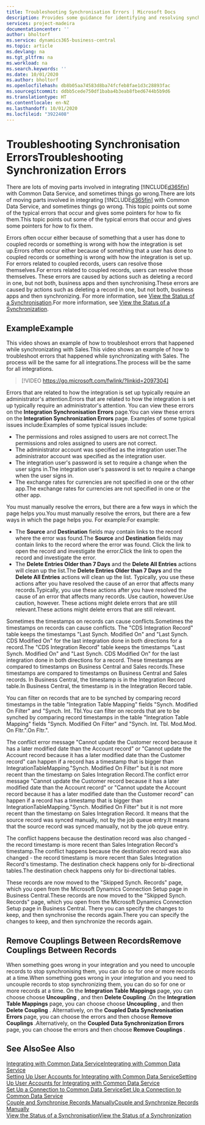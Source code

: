 ```yaml
---
title: Troubleshooting Synchronisation Errors | Microsoft Docs
description: Provides some guidance for identifying and resolving synchronisation errors.
services: project-madeira
documentationcenter: ''
author: bholtorf
ms.service: dynamics365-business-central
ms.topic: article
ms.devlang: na
ms.tgt_pltfrm: na
ms.workload: na
ms.search.keywords: ''
ms.date: 10/01/2020
ms.author: bholtorf
ms.openlocfilehash: db8b05aa74583d8ba74fcfeb8fae1d3c28893fac
ms.sourcegitcommit: ddbb5cede750df1baba4b3eab8fbed6744b5b9d6
ms.translationtype: HT
ms.contentlocale: en-NZ
ms.lasthandoff: 10/01/2020
ms.locfileid: "3922408"
---
```

# <a name="troubleshooting-synchronization-errors"></a><span data-ttu-id="f7b21-103">Troubleshooting Synchronisation Errors</span><span class="sxs-lookup"><span data-stu-id="f7b21-103">Troubleshooting Synchronization Errors</span></span>
<span data-ttu-id="f7b21-104">There are lots of moving parts involved in integrating [!INCLUDE[d365fin](includes/d365fin_md.md)] with Common Data Service, and sometimes things go wrong.</span><span class="sxs-lookup"><span data-stu-id="f7b21-104">There are lots of moving parts involved in integrating [!INCLUDE[d365fin](includes/d365fin_md.md)] with Common Data Service, and sometimes things go wrong.</span></span> <span data-ttu-id="f7b21-105">This topic points out some of the typical errors that occur and gives some pointers for how to fix them.</span><span class="sxs-lookup"><span data-stu-id="f7b21-105">This topic points out some of the typical errors that occur and gives some pointers for how to fix them.</span></span>

<span data-ttu-id="f7b21-106">Errors often occur either because of something that a user has done to coupled records or something is wrong with how the integration is set up.</span><span class="sxs-lookup"><span data-stu-id="f7b21-106">Errors often occur either because of something that a user has done to coupled records or something is wrong with how the integration is set up.</span></span> <span data-ttu-id="f7b21-107">For errors related to coupled records, users can resolve those themselves.</span><span class="sxs-lookup"><span data-stu-id="f7b21-107">For errors related to coupled records, users can resolve those themselves.</span></span> <span data-ttu-id="f7b21-108">These errors are caused by actions such as deleting a record in one, but not both, business apps and then synchronising.</span><span class="sxs-lookup"><span data-stu-id="f7b21-108">These errors are caused by actions such as deleting a record in one, but not both, business apps and then synchronizing.</span></span> <span data-ttu-id="f7b21-109">For more information, see [View the Status of a Synchronisation](admin-how-to-view-synchronization-status.md).</span><span class="sxs-lookup"><span data-stu-id="f7b21-109">For more information, see [View the Status of a Synchronization](admin-how-to-view-synchronization-status.md).</span></span>

## <a name="example"></a><span data-ttu-id="f7b21-110">Example</span><span class="sxs-lookup"><span data-stu-id="f7b21-110">Example</span></span>
<span data-ttu-id="f7b21-111">This video shows an example of how to troubleshoot errors that happened while synchronizating with Sales.</span><span class="sxs-lookup"><span data-stu-id="f7b21-111">This video shows an example of how to troubleshoot errors that happened while synchronizating with Sales.</span></span> <span data-ttu-id="f7b21-112">The process will be the same for all integrations.</span><span class="sxs-lookup"><span data-stu-id="f7b21-112">The process will be the same for all integrations.</span></span> 

> [!VIDEO https://go.microsoft.com/fwlink/?linkid=2097304]

<span data-ttu-id="f7b21-113">Errors that are related to how the integration is set up typically require an administrator's attention.</span><span class="sxs-lookup"><span data-stu-id="f7b21-113">Errors that are related to how the integration is set up typically require an administrator's attention.</span></span> <span data-ttu-id="f7b21-114">You can view these errors on the **Integration Synchronisation Errors** page.</span><span class="sxs-lookup"><span data-stu-id="f7b21-114">You can view these errors on the **Integration Synchronization Errors** page.</span></span> <span data-ttu-id="f7b21-115">Examples of some typical issues include:</span><span class="sxs-lookup"><span data-stu-id="f7b21-115">Examples of some typical issues include:</span></span>  
  
* <span data-ttu-id="f7b21-116">The permissions and roles assigned to users are not correct.</span><span class="sxs-lookup"><span data-stu-id="f7b21-116">The permissions and roles assigned to users are not correct.</span></span>  
* <span data-ttu-id="f7b21-117">The administrator account was specified as the integration user.</span><span class="sxs-lookup"><span data-stu-id="f7b21-117">The administrator account was specified as the integration user.</span></span>  
* <span data-ttu-id="f7b21-118">The integration user's password is set to require a change when the user signs in.</span><span class="sxs-lookup"><span data-stu-id="f7b21-118">The integration user's password is set to require a change when the user signs in.</span></span>  
* <span data-ttu-id="f7b21-119">The exchange rates for currencies are not specified in one or the other app.</span><span class="sxs-lookup"><span data-stu-id="f7b21-119">The exchange rates for currencies are not specified in one or the other app.</span></span>  
  
<span data-ttu-id="f7b21-120">You must manually resolve the errors, but there are a few ways in which the page helps you.</span><span class="sxs-lookup"><span data-stu-id="f7b21-120">You must manually resolve the errors, but there are a few ways in which the page helps you.</span></span> <span data-ttu-id="f7b21-121">For example:</span><span class="sxs-lookup"><span data-stu-id="f7b21-121">For example:</span></span>  

* <span data-ttu-id="f7b21-122">The **Source** and **Destination** fields may contain links to the record where the error was found.</span><span class="sxs-lookup"><span data-stu-id="f7b21-122">The **Source** and **Destination** fields may contain links to the record where the error was found.</span></span> <span data-ttu-id="f7b21-123">Click the link to open the record and investigate the error.</span><span class="sxs-lookup"><span data-stu-id="f7b21-123">Click the link to open the record and investigate the error.</span></span>  
* <span data-ttu-id="f7b21-124">The **Delete Entries Older than 7 Days** and the **Delete All Entries** actions will clean up the list.</span><span class="sxs-lookup"><span data-stu-id="f7b21-124">The **Delete Entries Older than 7 Days** and the **Delete All Entries** actions will clean up the list.</span></span> <span data-ttu-id="f7b21-125">Typically, you use these actions after you have resolved the cause of an error that affects many records.</span><span class="sxs-lookup"><span data-stu-id="f7b21-125">Typically, you use these actions after you have resolved the cause of an error that affects many records.</span></span> <span data-ttu-id="f7b21-126">Use caution, however.</span><span class="sxs-lookup"><span data-stu-id="f7b21-126">Use caution, however.</span></span> <span data-ttu-id="f7b21-127">These actions might delete errors that are still relevant.</span><span class="sxs-lookup"><span data-stu-id="f7b21-127">These actions might delete errors that are still relevant.</span></span>

<span data-ttu-id="f7b21-128">Sometimes the timestamps on records can cause conflicts.</span><span class="sxs-lookup"><span data-stu-id="f7b21-128">Sometimes the timestamps on records can cause conflicts.</span></span> <span data-ttu-id="f7b21-129">The "CDS Integration Record" table keeps the timestamps "Last Synch. Modified On" and "Last Synch. CDS Modified On" for the last integration done in both directions for a record.</span><span class="sxs-lookup"><span data-stu-id="f7b21-129">The "CDS Integration Record" table keeps the timestamps "Last Synch. Modified On" and "Last Synch. CDS Modified On" for the last integration done in both directions for a record.</span></span> <span data-ttu-id="f7b21-130">These timestamps are compared to timestamps on Business Central and Sales records.</span><span class="sxs-lookup"><span data-stu-id="f7b21-130">These timestamps are compared to timestamps on Business Central and Sales records.</span></span> <span data-ttu-id="f7b21-131">In Business Central, the timestamp is in the Integration Record table.</span><span class="sxs-lookup"><span data-stu-id="f7b21-131">In Business Central, the timestamp is in the Integration Record table.</span></span>

<span data-ttu-id="f7b21-132">You can filter on records that are to be synched by comparing record timestamps in the table "Integration Table Mapping" fields "Synch. Modified On Filter" and "Synch. Int. Tbl.</span><span class="sxs-lookup"><span data-stu-id="f7b21-132">You can filter on records that are to be synched by comparing record timestamps in the table "Integration Table Mapping" fields "Synch. Modified On Filter" and "Synch. Int. Tbl.</span></span> <span data-ttu-id="f7b21-133">Mod.</span><span class="sxs-lookup"><span data-stu-id="f7b21-133">Mod.</span></span> <span data-ttu-id="f7b21-134">On Fltr.".</span><span class="sxs-lookup"><span data-stu-id="f7b21-134">On Fltr.".</span></span>

<span data-ttu-id="f7b21-135">The conflict error message "Cannot update the Customer record because it has a later modified date than the Account record" or "Cannot update the Account record because it has a later modified date than the Customer record" can happen if a record has a timestamp that is bigger than IntegrationTableMapping."Synch. Modified On Filter" but it is not more recent than the timestamp on Sales Integration Record.</span><span class="sxs-lookup"><span data-stu-id="f7b21-135">The conflict error message "Cannot update the Customer record because it has a later modified date than the Account record" or "Cannot update the Account record because it has a later modified date than the Customer record" can happen if a record has a timestamp that is bigger than IntegrationTableMapping."Synch. Modified On Filter" but it is not more recent than the timestamp on Sales Integration Record.</span></span> <span data-ttu-id="f7b21-136">It means that the source record was synced manually, not by the job queue entry.</span><span class="sxs-lookup"><span data-stu-id="f7b21-136">It means that the source record was synced manually, not by the job queue entry.</span></span> 

<span data-ttu-id="f7b21-137">The conflict happens because the destination record was also changed  - the record timestamp is more recent than Sales Integration Record's timestamp.</span><span class="sxs-lookup"><span data-stu-id="f7b21-137">The conflict happens because the destination record was also changed  - the record timestamp is more recent than Sales Integration Record's timestamp.</span></span> <span data-ttu-id="f7b21-138">The destination check happens only for bi-directional tables.</span><span class="sxs-lookup"><span data-stu-id="f7b21-138">The destination check happens only for bi-directional tables.</span></span> 

<span data-ttu-id="f7b21-139">These records are now moved to the "Skipped Synch. Records" page, which you open from the Microsoft Dynamics Connection Setup page in Business Central.</span><span class="sxs-lookup"><span data-stu-id="f7b21-139">These records are now moved to the "Skipped Synch. Records" page, which you open from the Microsoft Dynamics Connection Setup page in Business Central.</span></span> <span data-ttu-id="f7b21-140">There you can specify the changes to keep, and then synchronise the records again.</span><span class="sxs-lookup"><span data-stu-id="f7b21-140">There you can specify the changes to keep, and then synchronize the records again.</span></span>

## <a name="remove-couplings-between-records"></a><span data-ttu-id="f7b21-141">Remove Couplings Between Records</span><span class="sxs-lookup"><span data-stu-id="f7b21-141">Remove Couplings Between Records</span></span>
<span data-ttu-id="f7b21-142">When something goes wrong in your integration and you need to uncouple records to stop synchronising them, you can do so for one or more records at a time.</span><span class="sxs-lookup"><span data-stu-id="f7b21-142">When something goes wrong in your integration and you need to uncouple records to stop synchronizing them, you can do so for one or more records at a time.</span></span> <span data-ttu-id="f7b21-143">On the **Integration Table Mappings** page, you can choose choose **Uncoupling** , and then **Delete Coupling** .</span><span class="sxs-lookup"><span data-stu-id="f7b21-143">On the **Integration Table Mappings** page, you can choose choose **Uncoupling** , and then **Delete Coupling** .</span></span> <span data-ttu-id="f7b21-144">Alternatively, on the **Coupled Data Synchronisation Errors** page, you can choose the errors and then choose **Remove Couplings** .</span><span class="sxs-lookup"><span data-stu-id="f7b21-144">Alternatively, on the **Coupled Data Synchronization Errors** page, you can choose the errors and then choose **Remove Couplings** .</span></span> 

## <a name="see-also"></a><span data-ttu-id="f7b21-145">See Also</span><span class="sxs-lookup"><span data-stu-id="f7b21-145">See Also</span></span>
[<span data-ttu-id="f7b21-146">Integrating with Common Data Service</span><span class="sxs-lookup"><span data-stu-id="f7b21-146">Integrating with Common Data Service</span></span>](admin-prepare-dynamics-365-for-sales-for-integration.md)  
[<span data-ttu-id="f7b21-147">Setting Up User Accounts for Integrating with Common Data Service</span><span class="sxs-lookup"><span data-stu-id="f7b21-147">Setting Up User Accounts for Integrating with Common Data Service</span></span>](admin-setting-up-integration-with-dynamics-sales.md)  
[<span data-ttu-id="f7b21-148">Set Up a Connection to Common Data Service</span><span class="sxs-lookup"><span data-stu-id="f7b21-148">Set Up a Connection to Common Data Service</span></span>](admin-how-to-set-up-a-dynamics-crm-connection.md)  
[<span data-ttu-id="f7b21-149">Couple and Synchronise Records Manually</span><span class="sxs-lookup"><span data-stu-id="f7b21-149">Couple and Synchronize Records Manually</span></span>](admin-how-to-couple-and-synchronize-records-manually.md)  
[<span data-ttu-id="f7b21-150">View the Status of a Synchronisation</span><span class="sxs-lookup"><span data-stu-id="f7b21-150">View the Status of a Synchronization</span></span>](admin-how-to-view-synchronization-status.md)  
